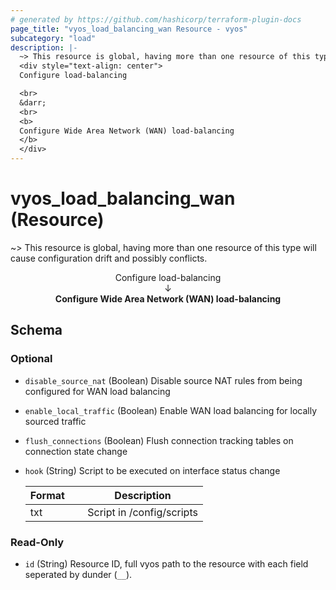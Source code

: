 ```yaml
---
# generated by https://github.com/hashicorp/terraform-plugin-docs
page_title: "vyos_load_balancing_wan Resource - vyos"
subcategory: "load"
description: |-
  ~> This resource is global, having more than one resource of this type will cause configuration drift and possibly conflicts.
  <div style="text-align: center">
  Configure load-balancing

  <br>
  &darr;
  <br>
  <b>
  Configure Wide Area Network (WAN) load-balancing
  </b>
  </div>
---
```


# vyos_load_balancing_wan (Resource)

~> This resource is global, having more than one resource of this type will cause configuration drift and possibly conflicts.

<div style="text-align: center">
Configure load-balancing

<br>
&darr;
<br>
<b>
Configure Wide Area Network (WAN) load-balancing
</b>
</div>



<!-- schema generated by tfplugindocs -->
## Schema

### Optional

- `disable_source_nat` (Boolean) Disable source NAT rules from being configured for WAN load balancing
- `enable_local_traffic` (Boolean) Enable WAN load balancing for locally sourced traffic
- `flush_connections` (Boolean) Flush connection tracking tables on connection state change
- `hook` (String) Script to be executed on interface status change

    |  Format &emsp; | Description  |
    |----------|---------------|
    |  txt  &emsp; |  Script in /config/scripts  |

### Read-Only

- `id` (String) Resource ID, full vyos path to the resource with each field seperated by dunder (`__`).
